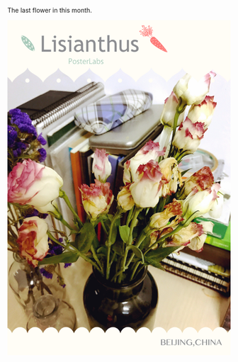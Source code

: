 The last flower in this month.

![Lisianthus](https://raw.githubusercontent.com/joshua19881228/my_blogs/master/Life_Discovery/Little_Things/figures/20170705.jpg "Lisianthus =480")